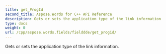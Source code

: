 ```yaml
---
title: get_ProgId
second_title: Aspose.Words for C++ API Reference
description: Gets or sets the application type of the link information. 
type: docs
weight: 0
url: /cpp/aspose.words.fields/fielddde/get_progid/
---
```


Gets or sets the application type of the link information. 

